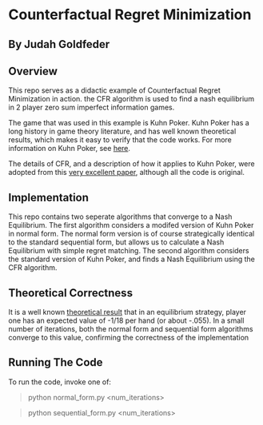 # Counterfactual Regret Minimization

## By Judah Goldfeder

## Overview

This repo serves as a didactic example of Counterfactual Regret Minimization in action. the CFR algorithm is used to find a nash equilibrium in 2 player zero sum imperfect information games. 

The game that was used in this example is Kuhn Poker. Kuhn Poker has a long history in game theory literature, and has well known theoretical results, which makes it easy to verify that the code works. For more information on Kuhn Poker, see [here](https://en.wikipedia.org/wiki/Kuhn_poker).

The details of CFR, and a description of how it applies to Kuhn Poker, were adopted from this [very excellent paper](http://modelai.gettysburg.edu/2013/cfr/cfr.pdf), although all the code is original.

## Implementation
This repo contains two seperate algorithms that converge to a Nash Equilibrium. The first algorithm considers a modifed version of Kuhn Poker in normal form. The normal form version is of course strategically identical to the standard sequential form, but allows us to calculate a Nash Equilibrium with simple regret matching. The second algorithm considers the standard version of Kuhn Poker, and finds a Nash  Equilibrium using the CFR algorithm.

## Theoretical Correctness
It is a well known [theoretical result](https://poker.cs.ualberta.ca/publications/AAAI05.pdf) that in an equilibrium strategy, player one has an expected value of -1/18 per hand (or about -.055). In a small number of iterations, both the normal form and sequential form algorithms converge to this value, confirming the correctness of the implementation

## Running The Code
To run the code, invoke one of:

> python normal_form.py <num_iterations>

> python sequential_form.py  <num_iterations>

